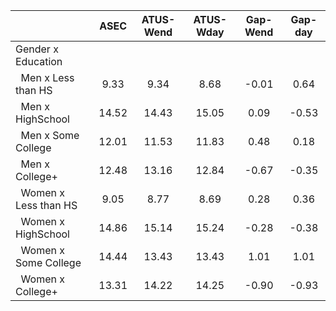 
|                      |         ASEC |    ATUS-Wend |    ATUS-Wday |     Gap-Wend |      Gap-day |
| -------------------- | :----------: | :----------: | :----------: | :----------: | :----------: |
| Gender x Education   |              |              |              |              |              |
| &nbsp;&nbsp;Men x Less than HS |         9.33 |         9.34 |         8.68 |        -0.01 |         0.64 |
| &nbsp;&nbsp;Men x HighSchool |        14.52 |        14.43 |        15.05 |         0.09 |        -0.53 |
| &nbsp;&nbsp;Men x Some College |        12.01 |        11.53 |        11.83 |         0.48 |         0.18 |
| &nbsp;&nbsp;Men x College+ |        12.48 |        13.16 |        12.84 |        -0.67 |        -0.35 |
| &nbsp;&nbsp;Women x Less than HS |         9.05 |         8.77 |         8.69 |         0.28 |         0.36 |
| &nbsp;&nbsp;Women x HighSchool |        14.86 |        15.14 |        15.24 |        -0.28 |        -0.38 |
| &nbsp;&nbsp;Women x Some College |        14.44 |        13.43 |        13.43 |         1.01 |         1.01 |
| &nbsp;&nbsp;Women x College+ |        13.31 |        14.22 |        14.25 |        -0.90 |        -0.93 |

